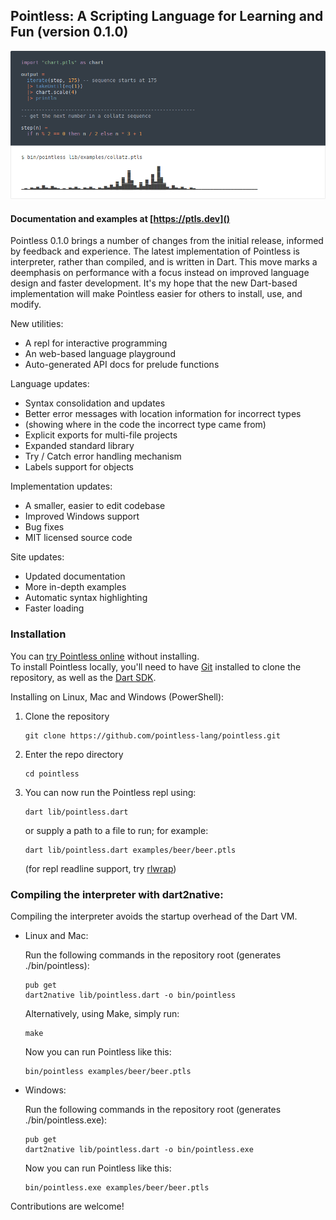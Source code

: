 ## Pointless: A Scripting Language for Learning and Fun (version 0.1.0)

![sample code](screenshot.png)

#### Documentation and examples at [https://ptls.dev]()

Pointless 0.1.0 brings a number of changes from the initial release, informed by feedback and experience. The latest implementation of Pointless is interpreter, rather than compiled, and is written in Dart. This move marks a deemphasis on performance with a focus instead on improved language design and faster development. It's my hope that the new Dart-based implementation will make Pointless easier for others to install, use, and modify.

New utilities:

- A repl for interactive programming
- An web-based language playground
- Auto-generated API docs for prelude functions

Language updates:

- Syntax consolidation and updates
- Better error messages with location information for incorrect types
- (showing where in the code the incorrect type came from)
- Explicit exports for multi-file projects
- Expanded standard library
- Try / Catch error handling mechanism
- Labels support for objects

Implementation updates:

- A smaller, easier to edit codebase
- Improved Windows support
- Bug fixes
- MIT licensed source code

Site updates:

- Updated documentation
- More in-depth examples
- Automatic syntax highlighting
- Faster loading

### Installation

You can [try Pointless online](https://ptls.dev/online) without installing.  
To install Pointless locally, you'll need to have [Git](https://git-scm.com/downloads) installed to clone the repository, as well as the [Dart SDK](https://dart.dev/get-dart).

Installing on Linux, Mac and Windows (PowerShell):

1. Clone the repository

    ```
    git clone https://github.com/pointless-lang/pointless.git
    ```

2. Enter the repo directory

    ```
    cd pointless
    ```

3.  You can now run the Pointless repl using:

    ```
    dart lib/pointless.dart
    ```

    or supply a path to a file to run; for example:

    ```
    dart lib/pointless.dart examples/beer/beer.ptls
    ```

    (for repl readline support, try [rlwrap](https://github.com/hanslub42/rlwrap)) 

### Compiling the interpreter with dart2native:

Compiling the interpreter avoids the startup overhead of the Dart VM.

- Linux and Mac:

    Run the following commands in the repository root (generates ./bin/pointless):
  
    ```
    pub get
    dart2native lib/pointless.dart -o bin/pointless
    ```

    Alternatively, using Make, simply run:

    ```
    make
    ```

    Now you can run Pointless like this:

    ```
    bin/pointless examples/beer/beer.ptls
    ```

- Windows:

    Run the following commands in the repository root (generates ./bin/pointless.exe):

    ```
    pub get
    dart2native lib/pointless.dart -o bin/pointless.exe
    ```

    Now you can run Pointless like this:

    ```
    bin/pointless.exe examples/beer/beer.ptls
    ```

Contributions are welcome!
